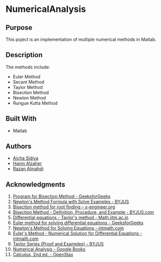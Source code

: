# NumericalAnalysis

## Purpose
<!--Purpose of the project-->
This poject is an implementation of multiple numerical methods in Matlab.
<!--Header 2 description of the project-->
## Description

<p style="text-align: justify">
The methods include:
  
* Euler Method
* Secant Method
* Taylor Method
* Bisection Method
* Newton Method
* Rungue Kutta Method

## Built With
* Matlab

## Authors
<!-- The contributors to the project-->
* [Aicha Sidiya](https://github.com/AichaSidiya)
* [Hanin Alzaher](https://github.com/hanin-az)
* [Razan Almahdi](https://github.com/RazanAlmahdi)

## Acknowledgments
<!-- Insparation files, codes, and general refrences used in writing the code of the project-->
1. [Program for Bisection Method - GeeksforGeeks](https://www.geeksforgeeks.org/program-for-bisection-method/amp/)
2. [Newton's Method Formula with Solve Examples - BYJUS](https://byjus.com/newtons-method-formula/)
3. [Bisection method for root finding – x-engineer.org](https://x-engineer.org/bisection-method/#formula)
4. [Bisection Method - Definition, Procedure, and Example - BYJUS.com](https://byjus.com/maths/bisection-method/)
5. [Differential equations - Taylor's method - Math.iitm.ac.in](https://math.iitm.ac.in/public_html/sryedida/caimna/ode/taylorseries/taylor.html)
6. [Euler method for solving differential equations - GeeksforGeeks](https://www.geeksforgeeks.org/euler-method-solving-differential-equation/)
7. [Newton's Method for Solving Equations - intmath.com](https://www.intmath.com/applications-differentiation/2-newtons-method.php)
8. [Euler's Method - Numerical Solution for Differential Equations - intmath.com](https://www.intmath.com/differential-equations/11-eulersmethod-des.php)
9. [Taylor Series (Proof and Examples) - BYJUS](https://byjus.com/maths/taylor-series/)
10. [Numerical Analysis - Google Books](https://books.google.com/books/about/Numerical_Analysis.html?id=-fgjJF9yAIwC)
11. [Calculus, 2nd ed. - OpenStax](https://openstax.org/details/books/calculus-volume-2)
